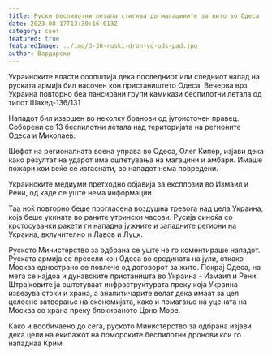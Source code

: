 ```yaml
---
title: Руски беспилотни летала стигнаа до магацините за жито во Одеса
date: 2023-08-17T13:30:16.013Z
category: свет
featured: true
featuredImage: ../img/3-30-ruski-dron-vo-ods-pad.jpg
author: Вардарски
---
```

Украинските власти соопштија дека последниот или следниот напад на руската армија бил насочен кон пристаништето Одеса. Вечерва врз Украина повторно беа лансирани групи камикази беспилотни летала од типот Шахед-136/131

Нападот бил извршен во неколку бранови од југоисточен правец. Соборени се 13 беспилотни летала над територијата на регионите Одеса и Миколаев.

Шефот на регионалната воена управа во Одеса, Олег Кипер, изјави дека како резултат на ударот има оштетувања на магацини и амбари. Имаше пожари кои веќе се изгаснати, во нападот нема повредени.

Украинските медиуми претходно објавија за експлозии во Измаил и Рени, од каде се уште нема информации.

Таа ноќ повторно беше прогласена воздушна тревога над цела Украина, која беше укината во раните утрински часови. Русија синоќа со крстосувачки ракети ги нападна јужните и западните региони на Украина, вклучително и Лавов и Луцк.

Руското Министерство за одбрана се уште не го коментираше нападот. Руската армија се пресели кон Одеса во средината на јули, откако Москва еднострано се повлече од договорот за жито. Покрај Одеса, на мета се најдоа и дунавските пристаништа во Украина - Измаил и Рени. Штрајковите ја оштетуваат инфраструктурата преку која Украина извезува стоки и храна, а аналитичарите велат дека имаат за цел целосно затворање на економијата, како и помагање на уцената на Москва со храна преку блокираното Црно Море.

Како и вообичаено до сега, руското Министерство за одбрана изјави дека цели на екипажот на поморските беспилотни дронови кои го нападнаа Крим.